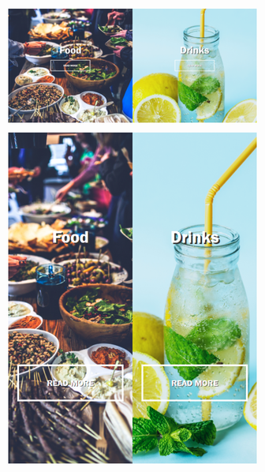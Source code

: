 ![Laptop version](screenshots/laptop-version.png)
<br/>
<br/>
![Mobile version](screenshots/mobile-version.png)
